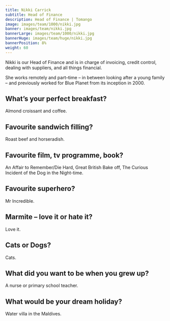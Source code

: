 ```yaml
---
title: Nikki Carrick
subtitle: Head of Finance
description: Head of Finance | Tomango
image: images/team/1000/nikki.jpg
banner: images/team/nikki.jpg
bannerLarge: images/team/1000/nikki.jpg
bannerHuge: images/team/huge/nikki.jpg
bannerPosition: 8%
weight: 60
---
```


Nikki is our Head of Finance and is in charge of invoicing, credit control, dealing with suppliers, and all things financial.

She works remotely and part–time – in between looking after a young family – and previously worked for Blue Planet from its inception in 2000.

## What’s your perfect breakfast?
Almond croissant and coffee.

## Favourite sandwich filling?
Roast beef and horseradish.

## Favourite film, tv programme, book?
An Affair to Remember/Die Hard, Great British Bake off, The Curious Incident of the Dog in the Night-time.

## Favourite superhero?
Mr Incredible.

## Marmite – love it or hate it?
Love it.

## Cats or Dogs?
Cats.

## What did you want to be when you grew up?
A nurse or primary school teacher.

## What would be your dream holiday?
Water villa in the Maldives.
